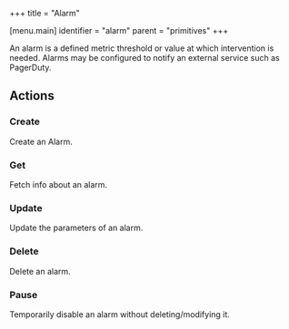 +++
title = "Alarm"

[menu.main]
identifier = "alarm"
parent = "primitives"
+++

An alarm is a defined metric threshold or value at which intervention is needed. Alarms may be configured to notify an external service such as PagerDuty.

## Actions

### Create

Create an Alarm.

### Get

Fetch info about an alarm.

### Update

Update the parameters of an alarm.

### Delete

Delete an alarm.

### Pause

Temporarily disable an alarm without deleting/modifying it.

